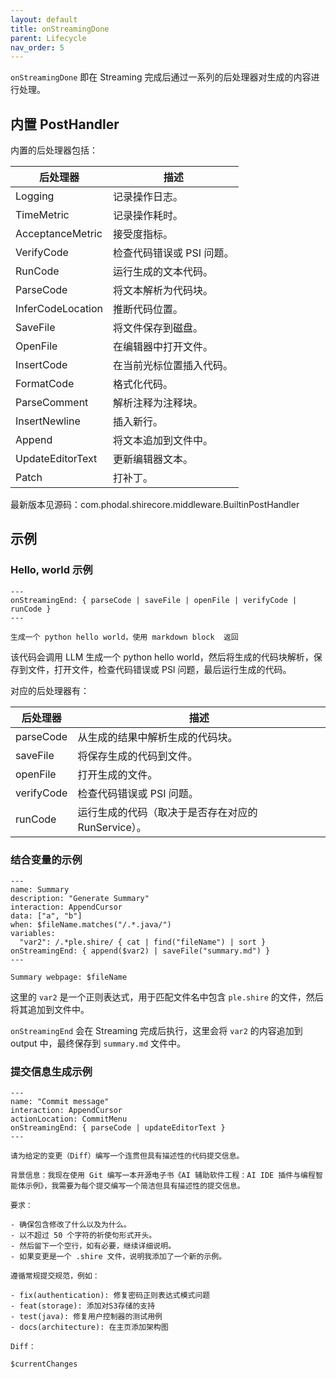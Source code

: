 ```yaml
---
layout: default
title: onStreamingDone
parent: Lifecycle
nav_order: 5
---
```


`onStreamingDone` 即在 Streaming 完成后通过一系列的后处理器对生成的内容进行处理。

## 内置 PostHandler

内置的后处理器包括：

| 后处理器              | 描述              |
|-------------------|-----------------|
| Logging           | 记录操作日志。         |
| TimeMetric        | 记录操作耗时。         |
| AcceptanceMetric  | 接受度指标。          |
| VerifyCode        | 检查代码错误或 PSI 问题。 |
| RunCode           | 运行生成的文本代码。      |
| ParseCode         | 将文本解析为代码块。      |
| InferCodeLocation | 推断代码位置。         |
| SaveFile          | 将文件保存到磁盘。       |
| OpenFile          | 在编辑器中打开文件。      |
| InsertCode        | 在当前光标位置插入代码。    |
| FormatCode        | 格式化代码。          |
| ParseComment      | 解析注释为注释块。       |
| InsertNewline     | 插入新行。           |
| Append            | 将文本追加到文件中。      |
| UpdateEditorText  | 更新编辑器文本。        |
| Patch             | 打补丁。            |

最新版本见源码：com.phodal.shirecore.middleware.BuiltinPostHandler

## 示例

### Hello, world  示例

```shire
---
onStreamingEnd: { parseCode | saveFile | openFile | verifyCode | runCode }
---

生成一个 python hello world，使用 markdown block  返回
```

该代码会调用 LLM 生成一个 python hello world，然后将生成的代码块解析，保存到文件，打开文件，检查代码错误或 PSI 问题，最后运行生成的代码。

对应的后处理器有：

| 后处理器       | 描述                              |
|------------|---------------------------------|
| parseCode  | 从生成的结果中解析生成的代码块。                |
| saveFile   | 将保存生成的代码到文件。                    |
| openFile   | 打开生成的文件。                        |
| verifyCode | 检查代码错误或 PSI 问题。                 |
| runCode    | 运行生成的代码（取决于是否存在对应的 RunService）。 |

### 结合变量的示例

```shire
---
name: Summary
description: "Generate Summary"
interaction: AppendCursor
data: ["a", "b"]
when: $fileName.matches("/.*.java/")
variables:
  "var2": /.*ple.shire/ { cat | find("fileName") | sort }
onStreamingEnd: { append($var2) | saveFile("summary.md") }
---

Summary webpage: $fileName
```

这里的 `var2` 是一个正则表达式，用于匹配文件名中包含 `ple.shire` 的文件，然后将其追加到文件中。

`onStreamingEnd` 会在 Streaming 完成后执行，这里会将 `var2` 的内容追加到 output 中，最终保存到 `summary.md` 文件中。

### 提交信息生成示例

```shire
---
name: "Commit message"
interaction: AppendCursor
actionLocation: CommitMenu
onStreamingEnd: { parseCode | updateEditorText }
---

请为给定的变更（Diff）编写一个连贯但具有描述性的代码提交信息。

背景信息：我现在使用 Git 编写一本开源电子书《AI 辅助软件工程：AI IDE 插件与编程智能体示例》，我需要为每个提交编写一个简洁但具有描述性的提交信息。

要求：

- 确保包含修改了什么以及为什么。
- 以不超过 50 个字符的祈使句形式开头。
- 然后留下一个空行，如有必要，继续详细说明。
- 如果变更是一个 .shire 文件，说明我添加了一个新的示例。

遵循常规提交规范，例如：

- fix(authentication): 修复密码正则表达式模式问题
- feat(storage): 添加对S3存储的支持
- test(java): 修复用户控制器的测试用例
- docs(architecture): 在主页添加架构图

Diff：

$currentChanges
```
